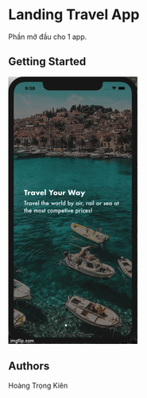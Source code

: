 
# Landing Travel App

Phần mở đầu cho 1 app.

## Getting Started

![alt text](https://github.com/htkien2511/landingTravelApp/blob/master/3txq8i.gif)


## Authors

Hoàng Trọng Kiên

